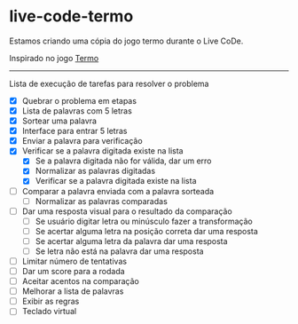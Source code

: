 # live-code-termo
Estamos criando uma cópia do jogo termo durante o Live CoDe.

Inspirado no jogo [Termo](https://term.ooo/)

---
Lista de execução de tarefas para resolver o problema

- [X] Quebrar o problema em etapas
- [X] Lista de palavras com 5 letras
- [x] Sortear uma palavra
- [X] Interface para entrar 5 letras
- [X] Enviar a palavra para verificação
- [X] Verificar se a palavra digitada existe na lista
    - [X] Se a palavra digitada não for válida, dar um erro
    - [X] Normalizar as palavras digitadas
    - [X] Verificar se a palavra digitada existe na lista

- [ ] Comparar a palavra enviada com a palavra sorteada
    - [ ] Normalizar as palavras comparadas

- [ ] Dar uma resposta visual para o resultado da comparação
    - [ ] Se usuário digitar letra ou minúsculo fazer a transformação
    - [ ] Se acertar alguma letra na posição correta dar uma resposta
    - [ ] Se acertar alguma letra da palavra dar uma resposta
    - [ ] Se letra não está na palavra dar uma resposta

- [ ] Limitar número de tentativas
- [ ] Dar um score para a rodada
- [ ] Aceitar acentos na comparação
- [ ] Melhorar a lista de palavras
- [ ] Exibir as regras
- [ ] Teclado virtual
